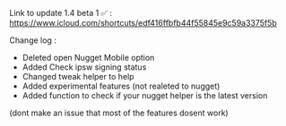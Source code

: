 Link to update 1.4 beta 1 ✅ : https://www.icloud.com/shortcuts/edf416ffbfb44f55845e9c59a3375f5b

Change log :

- Deleted open Nugget Mobile option
- Added Check ipsw signing status
- Changed tweak helper to help
- Added experimental features (not realeted to nugget)
- Added function to check if your nugget helper is the latest version 

(dont make an issue that most of the features dosent work)